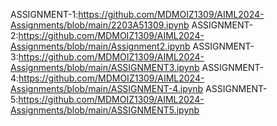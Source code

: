 ASSIGNMENT-1:https://github.com/MDMOIZ1309/AIML2024-Assignments/blob/main/2203A51309.ipynb ASSIGNMENT-2:https://github.com/MDMOIZ1309/AIML2024-Assignments/blob/main/Assignment2.ipynb ASSIGNMENT-3:https://github.com/MDMOIZ1309/AIML2024-Assignments/blob/main/ASSIGNMENT3.ipynb  ASSIGNMENT-4:https://github.com/MDMOIZ1309/AIML2024-Assignments/blob/main/ASSIGNMENT-4.ipynb  ASSIGNMENT-5:https://github.com/MDMOIZ1309/AIML2024-Assignments/blob/main/ASSIGNMENT5.ipynb
